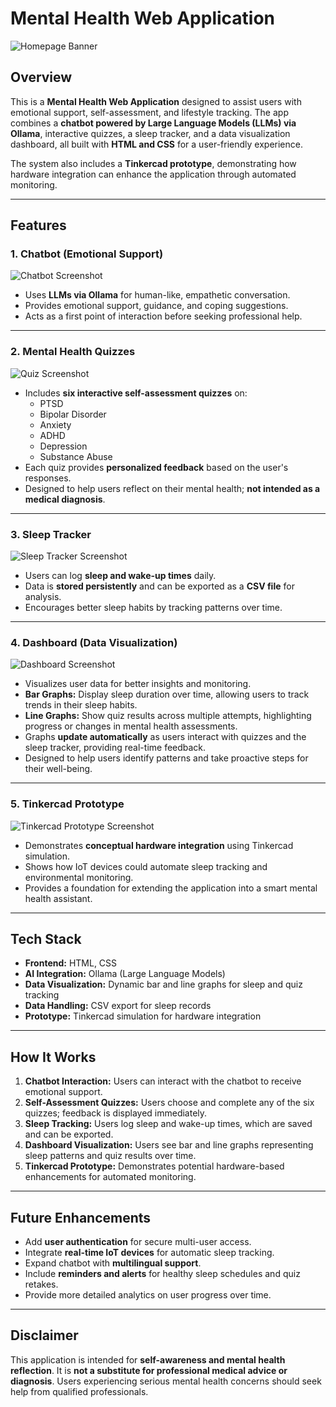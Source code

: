 # Mental Health Web Application

![Homepage Banner](Home_Page.png)

## Overview
This is a **Mental Health Web Application** designed to assist users with emotional support, self-assessment, and lifestyle tracking. The app combines a **chatbot powered by Large Language Models (LLMs) via Ollama**, interactive quizzes, a sleep tracker, and a data visualization dashboard, all built with **HTML and CSS** for a user-friendly experience.

The system also includes a **Tinkercad prototype**, demonstrating how hardware integration can enhance the application through automated monitoring.

---

## Features

### 1. Chatbot (Emotional Support)
![Chatbot Screenshot](Chatbot.png)
- Uses **LLMs via Ollama** for human-like, empathetic conversation.
- Provides emotional support, guidance, and coping suggestions.
- Acts as a first point of interaction before seeking professional help.

---

### 2. Mental Health Quizzes
![Quiz Screenshot](quiz.png)
- Includes **six interactive self-assessment quizzes** on:
  - PTSD
  - Bipolar Disorder
  - Anxiety
  - ADHD
  - Depression
  - Substance Abuse
- Each quiz provides **personalized feedback** based on the user's responses.
- Designed to help users reflect on their mental health; **not intended as a medical diagnosis**.

---

### 3. Sleep Tracker
![Sleep Tracker Screenshot](Sleep_Tracker.png)
- Users can log **sleep and wake-up times** daily.
- Data is **stored persistently** and can be exported as a **CSV file** for analysis.
- Encourages better sleep habits by tracking patterns over time.

---

### 4. Dashboard (Data Visualization)
![Dashboard Screenshot](Dashboard.png)
- Visualizes user data for better insights and monitoring.
- **Bar Graphs:** Display sleep duration over time, allowing users to track trends in their sleep habits.
- **Line Graphs:** Show quiz results across multiple attempts, highlighting progress or changes in mental health assessments.
- Graphs **update automatically** as users interact with quizzes and the sleep tracker, providing real-time feedback.
- Designed to help users identify patterns and take proactive steps for their well-being.

---

### 5. Tinkercad Prototype
![Tinkercad Prototype Screenshot](Tinkercad.png)
- Demonstrates **conceptual hardware integration** using Tinkercad simulation.
- Shows how IoT devices could automate sleep tracking and environmental monitoring.
- Provides a foundation for extending the application into a smart mental health assistant.

---

## Tech Stack
- **Frontend:** HTML, CSS  
- **AI Integration:** Ollama (Large Language Models)  
- **Data Visualization:** Dynamic bar and line graphs for sleep and quiz tracking  
- **Data Handling:** CSV export for sleep records  
- **Prototype:** Tinkercad simulation for hardware integration  

---

## How It Works
1. **Chatbot Interaction:** Users can interact with the chatbot to receive emotional support.
2. **Self-Assessment Quizzes:** Users choose and complete any of the six quizzes; feedback is displayed immediately.
3. **Sleep Tracking:** Users log sleep and wake-up times, which are saved and can be exported.
4. **Dashboard Visualization:** Users see bar and line graphs representing sleep patterns and quiz results over time.
5. **Tinkercad Prototype:** Demonstrates potential hardware-based enhancements for automated monitoring.

---

## Future Enhancements
- Add **user authentication** for secure multi-user access.
- Integrate **real-time IoT devices** for automatic sleep tracking.
- Expand chatbot with **multilingual support**.
- Include **reminders and alerts** for healthy sleep schedules and quiz retakes.
- Provide more detailed analytics on user progress over time.

---

## Disclaimer
This application is intended for **self-awareness and mental health reflection**. It is **not a substitute for professional medical advice or diagnosis**. Users experiencing serious mental health concerns should seek help from qualified professionals.
